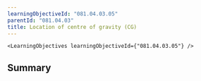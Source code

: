 ```yaml
---
learningObjectiveId: "081.04.03.05"
parentId: "081.04.03"
title: Location of centre of gravity (CG)
---
```


```tsx eval
<LearningObjectives learningObjectiveId={"081.04.03.05"} />
```

## Summary
